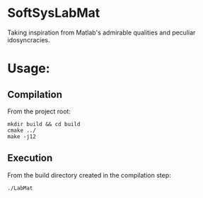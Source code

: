 # SoftSysLabMat

Taking inspiration from Matlab's admirable qualities and peculiar idosyncracies.

# Usage:

## Compilation

From the project root:

```
mkdir build && cd build
cmake ../
make -j12
```

## Execution

From the build directory created in the compilation step:

```
./LabMat
```
